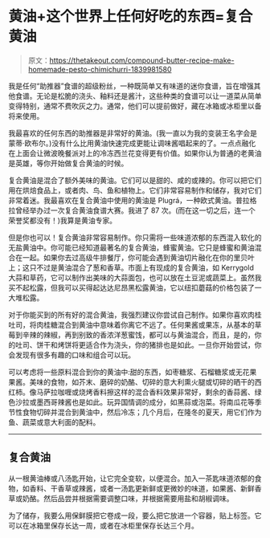 # 黄油+这个世界上任何好吃的东西=复合黄油

> 原文：<https://thetakeout.com/compound-butter-recipe-make-homemade-pesto-chimichurri-1839981580>

我是任何“助推器”食谱的超级粉丝，一种既简单又有味道的迷你食谱，旨在增强其他食谱。无论是松脆的浇头、釉料还是酱汁，这些种类的食谱可以让一道菜从简单变得特别，通常不费吹灰之力。通常，他们可以提前做好，藏在冰箱或冰柜里以备将来使用。



我最喜欢的任何东西的助推器是非常好的黄油。(我一直以为我的变装王名字会是蒙蒂·欧布尔。)没有什么比用黄油快速完成更能让调味酱唱起来的了。一点点融化在上面会让微波晚餐派对上的冷冻西兰花变得更有价值。如果你认为普通的老黄油是英雄，等你开始做复合黄油的时候。

复合黄油是混合了额外美味的黄油。它们可以是甜的、咸的或辣的。你可以把它们用在烘焙食品上，或者肉、鸟、鱼和植物上。它们非常容易制作和储存，我对它们非常着迷。我最喜欢在复合黄油中使用的黄油是 Plugrá，一种欧式黄油。普拉格拉曾经举办过一次复合黄油食谱大赛。我进了 87 次。(而在这一切之后，连一个荣誉奖都没有！)我算是黄油专家。

但是你也可以！复合黄油非常容易制作。你只需将一些味道浓郁的东西混入软化的无盐黄油中。你可能已经知道最著名的复合黄油，蜂蜜黄油。它只是蜂蜜和黄油混合在一起。如果你去过高级牛排餐厅，你可能会遇到黄油切片融化在你的里贝叶上；这只不过是黄油混合了葱和香草。市面上有现成的复合黄油，如 Kerrygold 大蒜和草药，它可以制作出美味的大蒜面包，也可以放在土豆泥或蔬菜上。虽然我买不起松露，但我可以买得起达达尼昂黑松露黄油，它以纽扣蘑菇的价格包装了一大堆松露。

对于你能买到的所有好的混合黄油，我强烈建议你尝试自己制作。如果你喜欢肉桂吐司，将肉桂糖混合到黄油中意味着你离它不远了。任何果酱或果冻，从基本的草莓到辛辣的辣椒，再到别致的香浓洋葱蜜饯，都可以与黄油混合，而且，是的，你的吐司、饼干和烤饼将更适合作为浇头，你的猪排也是如此。一旦你开始尝试，你会发现有很多有趣的口味和组合可以玩。

可以考虑将一些原料混合到你的黄油中:甜的东西，如枣糖浆、石榴糖浆或无花果果酱。美味的食物，如芥末、磨碎的奶酪、切碎的意大利熏火腿或切碎的晒干的西红柿。像马萨拉咖喱或烧烤香料擦这样的混合香料效果非常好，剩余的香蒜酱、绿色沙拉或墨西哥辣酱也是如此。玩异国情调的成分，如黑蒜或泡菜。将南瓜花等季节性食物切碎并混合到黄油中，然后冷冻；几个月后，在隆冬的夏天，用它们作为鱼、蔬菜或意大利面的配料。

* * *

## 复合黄油

从一根黄油棒或八汤匙开始，让它完全变软，以便混合。加入一茶匙味道浓郁的食物，如香料、干香草或辣酱，或者一汤匙更新鲜或更微妙的味道，如果酱、新鲜香草或奶酪。然后品尝并根据需要调整口味，并根据需要用盐和胡椒调味。

为了储存，我要么用保鲜膜把它卷成一段，要么把它放进一个容器，贴上标签。它可以在冰箱里保存长达一周，或者在冰柜里保存长达三个月。